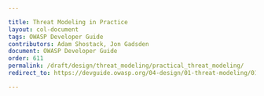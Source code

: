 ```yaml
---

title: Threat Modeling in Practice
layout: col-document
tags: OWASP Developer Guide
contributors: Adam Shostack, Jon Gadsden
document: OWASP Developer Guide
order: 611
permalink: /draft/design/threat_modeling/practical_threat_modeling/
redirect_to: https://devguide.owasp.org/04-design/01-threat-modeling/01-threat-modeling/

---
```

